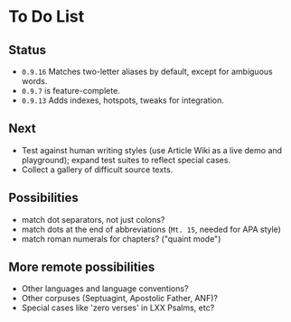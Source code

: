 # To Do List

## Status

* `0.9.16` Matches two-letter aliases by default, except for ambiguous words.
* `0.9.7` is feature-complete. 
* `0.9.13` Adds indexes, hotspots, tweaks for integration. 

## Next 

* Test against human writing styles (use Article Wiki as a live demo and
  playground); expand test suites to reflect special cases. 
* Collect a gallery of difficult source texts.

## Possibilities

* match dot separators, not just colons?
* match dots at the end of abbreviations (`Mt. 15`, needed for APA style)
* match roman numerals for chapters? ("quaint mode")

## More remote possibilities 

* Other languages and language conventions?
* Other corpuses (Septuagint, Apostolic Father, ANF)?
* Special cases like 'zero verses' in LXX Psalms, etc?
